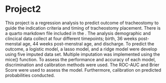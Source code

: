 # Project2
This project is a regression analysis to predict outcome of tracheostomy to guide the indication criteria and timing of tracheostomy placement. 
There is a quarto markdown file included in the . The analysis demographic and clincical data collect at four different timepoints; birth,
36 weeks post-menstal age, 44 weeks post-menstral age, and discharge. To predict the outcome, a logistic model, a lasso model, and a ridge model were 
develop using five imputed data set. Multiple imputation was implemented using the mice() function. To assess the performance and accuracy of each model,
discrimination and calibration methods were used. The ROC-AUC and Brier Score were used to assess the model. Furthermore, calibration on predicted probabilities
conducted.
